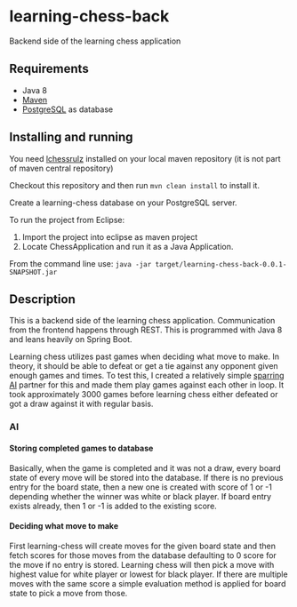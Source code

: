 # learning-chess-back
Backend side of the learning chess application

## Requirements
* Java 8
* [Maven](https://maven.apache.org/)
* [PostgreSQL](http://www.postgresql.org/) as database

## Installing and running
You need [lchessrulz](https://github.com/Humakt83/lchessrulz) installed on your local maven repository (it is not part of maven central repository)

Checkout this repository and then run `mvn clean install` to install it.

Create a learning-chess database on your PostgreSQL server.

To run the project from Eclipse:
1. Import the project into eclipse as maven project
2. Locate ChessApplication and run it as a Java Application.

From the command line use:
`java -jar target/learning-chess-back-0.0.1-SNAPSHOT.jar`

## Description

This is a backend side of the learning chess application. Communication from the frontend happens through REST.
This is programmed with Java 8 and leans heavily on Spring Boot.

Learning chess utilizes past games when deciding what move to make. In theory, it should be able to defeat or get a tie against any
opponent given enough games and times. To test this, I created a relatively simple 
[sparring AI](https://github.com/Humakt83/sparring-chess) partner for this and made them play games against each other in loop. 
It took approximately 3000 games before learning chess either defeated or got a draw against it with regular basis.

### AI

#### Storing completed games to database

Basically, when the game is completed and it was not a draw, every board state of every move will be stored into the database. 
If there is no previous entry for the board state, then a new one is created with score of 1 or -1 depending whether the winner
was white or black player. If board entry exists already, then 1 or -1 is added to the existing score.

#### Deciding what move to make

First learning-chess will create moves for the given board state and then fetch scores for those moves from the database defaulting
to 0 score for the move if no entry is stored. Learning chess will then pick a move with highest value for white player or lowest
for black player. If there are multiple moves with the same score a simple evaluation method is applied for board state to pick a 
move from those.
